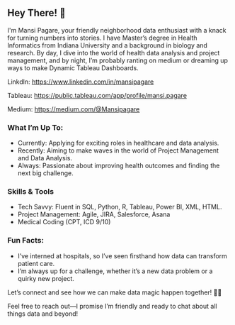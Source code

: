 ## Hey There! 👋

I'm Mansi Pagare, your friendly neighborhood data enthusiast with a knack for turning numbers into stories. I have Master’s degree in Health Informatics from Indiana University and a background in biology and research.
By day, I dive into the world of health data analysis and project management, and by night, I’m probably ranting on medium or dreaming up ways to make Dynamic Tableau Dashboards.

Linkdln: https://www.linkedin.com/in/mansipagare

Tableau: https://public.tableau.com/app/profile/mansi.pagare

Medium: https://medium.com/@Mansipagare

### What I’m Up To:
- Currently: Applying for exciting roles in healthcare and data analysis.
- Recently: Aiming to make waves in the world of Project Management and Data Analysis.
- Always: Passionate about improving health outcomes and finding the next big challenge.

### Skills & Tools
- Tech Savvy: Fluent in SQL, Python, R, Tableau, Power BI, XML, HTML.
- Project Management: Agile, JIRA, Salesforce, Asana
- Medical Coding (CPT, ICD 9/10)

### Fun Facts:
- I’ve interned at hospitals, so I’ve seen firsthand how data can transform patient care.
- I’m always up for a challenge, whether it’s a new data problem or a quirky new project.

Let’s connect and see how we can make data magic happen together! 🚀✨

Feel free to reach out—I promise I’m friendly and ready to chat about all things data and beyond!
